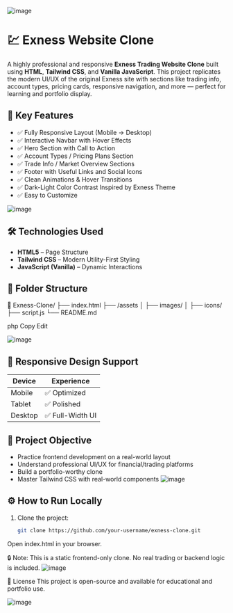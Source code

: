 ![image](https://github.com/user-attachments/assets/da86e5c3-03a6-42a4-a203-424f70959c1a)


# 💹 Exness Website Clone

A highly professional and responsive **Exness Trading Website Clone** built using **HTML**, **Tailwind CSS**, and **Vanilla JavaScript**. This project replicates the modern UI/UX of the original Exness site with sections like trading info, account types, pricing cards, responsive navigation, and more — perfect for learning and portfolio display.


## 🚀 Key Features

- ✅ Fully Responsive Layout (Mobile → Desktop)
- ✅ Interactive Navbar with Hover Effects
- ✅ Hero Section with Call to Action
- ✅ Account Types / Pricing Plans Section
- ✅ Trade Info / Market Overview Sections
- ✅ Footer with Useful Links and Social Icons
- ✅ Clean Animations & Hover Transitions
- ✅ Dark-Light Color Contrast Inspired by Exness Theme
- ✅ Easy to Customize

![image](https://github.com/user-attachments/assets/4a20a216-6d30-43c8-9664-2a681b9f64fc)

## 🛠️ Technologies Used

- **HTML5** – Page Structure  
- **Tailwind CSS** – Modern Utility-First Styling  
- **JavaScript (Vanilla)** – Dynamic Interactions  

## 📁 Folder Structure

📁 Exness-Clone/
├── index.html
├── /assets
│ ├── images/
│ ├── icons/
├── script.js
└── README.md

php
Copy
Edit

![image](https://github.com/user-attachments/assets/02d5a440-eb0c-4191-91cb-fef96f59fbc5)

## 📱 Responsive Design Support

| Device       | Experience |
|--------------|------------|
| Mobile       | ✅ Optimized |
| Tablet       | ✅ Polished |
| Desktop      | ✅ Full-Width UI |

## 🧠 Project Objective

- Practice frontend development on a real-world layout
- Understand professional UI/UX for financial/trading platforms
- Build a portfolio-worthy clone
- Master Tailwind CSS with real-world components
  ![image](https://github.com/user-attachments/assets/d96bf3df-d6fb-45b9-9efb-c07742cd8bc6)


## ⚙️ How to Run Locally

1. Clone the project:
   ```bash
   git clone https://github.com/your-username/exness-clone.git
Open index.html in your browser.

🔒 Note: This is a static frontend-only clone. No real trading or backend logic is included.
![image](https://github.com/user-attachments/assets/79fcf15a-6ef7-4eb6-9f79-e58701ebf49a)


📄 License
This project is open-source and available for educational and portfolio use.

![image](https://github.com/user-attachments/assets/e63c5879-3f75-446c-8667-f2e77017b7c9)

